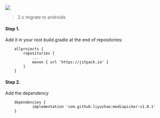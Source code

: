 [![](https://jitpack.io/v/liyuzhao/mediapicker.svg)](https://jitpack.io/#liyuzhao/mediapicker)

>2.x migrate to androidx

#### Step 1.
Add it in your root build.gradle at the end of repositories:

```
	allprojects {
		repositories {
			...
			maven { url 'https://jitpack.io' }
		}
	}
```

#### Step 2.
Add the dependency

```
	dependencies {
	        implementation 'com.github.liyuzhao:mediapicker:v1.0.1'
	}

```